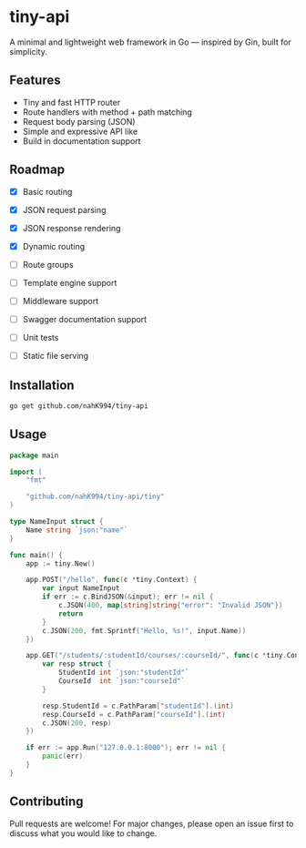 # tiny-api

A minimal and lightweight web framework in Go — inspired by Gin, built for simplicity.


## Features

- Tiny and fast HTTP router
- Route handlers with method + path matching
- Request body parsing (JSON)
- Simple and expressive API like
- Build in documentation support


## Roadmap

* [x] Basic routing
* [x] JSON request parsing
* [x] JSON response rendering
* [x] Dynamic routing
* [ ] Route groups
* [ ] Template engine support
* [ ] Middleware support
* [ ] Swagger documentation support
* [ ] Unit tests
* [ ] Static file serving


## Installation

```bash
go get github.com/nahK994/tiny-api
````

## Usage

```go
package main

import (
	"fmt"

	"github.com/nahK994/tiny-api/tiny"
)

type NameInput struct {
	Name string `json:"name"`
}

func main() {
	app := tiny.New()

	app.POST("/hello", func(c *tiny.Context) {
		var input NameInput
		if err := c.BindJSON(&input); err != nil {
			c.JSON(400, map[string]string{"error": "Invalid JSON"})
			return
		}
		c.JSON(200, fmt.Sprintf("Hello, %s!", input.Name))
	})

	app.GET("/students/:studentId/courses/:courseId/", func(c *tiny.Context) {
		var resp struct {
			StudentId int `json:"studentId"`
			CourseId  int `json:"courseId"`
		}

		resp.StudentId = c.PathParam["studentId"].(int)
		resp.CourseId = c.PathParam["courseId"].(int)
		c.JSON(200, resp)
	})

	if err := app.Run("127.0.0.1:8000"); err != nil {
		panic(err)
	}
}
```

## Contributing

Pull requests are welcome! For major changes, please open an issue first to discuss what you would like to change.
